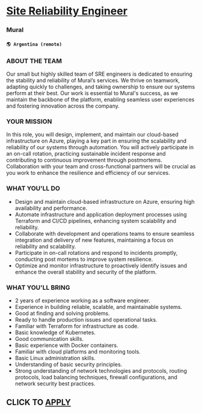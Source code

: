 # [Site Reliability Engineer](https://www.remotewlb.com/apply/site-reliability-engineer-131219)  
### Mural  
#### `🌎 Argentina (remote)`  

### ABOUT THE TEAM

Our small but highly skilled team of SRE engineers is dedicated to ensuring the stability and reliability of Mural’s services. We thrive on teamwork, adapting quickly to challenges, and taking ownership to ensure our systems perform at their best. Our work is essential to Mural's success, as we maintain the backbone of the platform, enabling seamless user experiences and fostering innovation across the company.

### YOUR MISSION

In this role, you will design, implement, and maintain our cloud-based infrastructure on Azure, playing a key part in ensuring the scalability and reliability of our systems through automation. You will actively participate in an on-call rotation, practicing sustainable incident response and contributing to continuous improvement through postmortems. Collaboration with your team and cross-functional partners will be crucial as you work to enhance the resilience and efficiency of our services.

### WHAT YOU'LL DO

  * Design and maintain cloud-based infrastructure on Azure, ensuring high availability and performance.
  * Automate infrastructure and application deployment processes using Terraform and CI/CD pipelines, enhancing system scalability and reliability.
  * Collaborate with development and operations teams to ensure seamless integration and delivery of new features, maintaining a focus on reliability and scalability.
  * Participate in on-call rotations and respond to incidents promptly, conducting post mortems to improve system resilience.
  * Optimize and monitor infrastructure to proactively identify issues and enhance the overall stability and security of the platform.

### WHAT YOU'LL BRING

  * 2 years of experience working as a software engineer.
  * Experience in building reliable, scalable, and maintainable systems.
  * Good at finding and solving problems.
  * Ready to handle production issues and operational tasks.
  * Familiar with Terraform for infrastructure as code.
  * Basic knowledge of Kubernetes.
  * Good communication skills.
  * Basic experience with Docker containers.
  * Familiar with cloud platforms and monitoring tools.
  * Basic Linux administration skills.
  * Understanding of basic security principles.
  * Strong understanding of network technologies and protocols, routing protocols, load balancing techniques, firewall configurations, and network security best practices.

  
## CLICK TO [APPLY](https://www.remotewlb.com/apply/site-reliability-engineer-131219)

